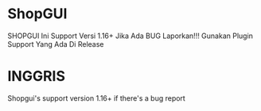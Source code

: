 # ShopGUI

SHOPGUI Ini Support Versi 1.16+ Jika Ada BUG Laporkan!!!
Gunakan Plugin Support Yang Ada Di Release

# INGGRIS

Shopgui's support version 1.16+ if there's a bug report
